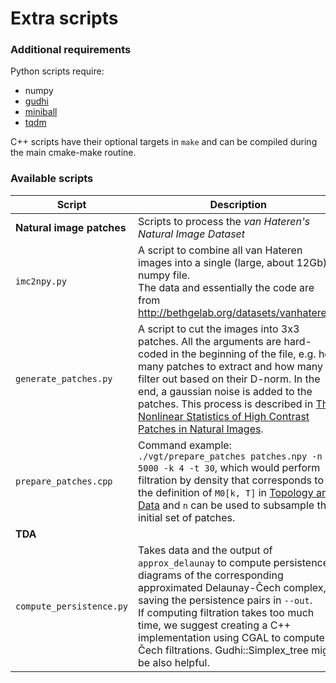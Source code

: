 # Extra scripts

### Additional requirements

Python scripts require:
- numpy
- [gudhi](https://gudhi.inria.fr/python/latest/installation.html)
- [miniball](https://pypi.org/project/miniball/)
- [tqdm](https://github.com/tqdm/tqdm)

C++ scripts have their optional targets in `make` and can be compiled during the main cmake-make routine.

### Available scripts
|Script|Description|
|---|---|
|**Natural image patches**| Scripts to process the *van Hateren's Natural Image Dataset*|
|`imc2npy.py`| A script to combine all van Hateren images into a single (large, about 12Gb) numpy file.<br>The data and essentially the code are from http://bethgelab.org/datasets/vanhateren/.|
|`generate_patches.py`| A script to cut the images into 3x3 patches. All the arguments are hard-coded in the beginning of the file, e.g. how many patches to extract and how many to filter out based on their D-norm. In the end, a gaussian noise is added to the patches. This process is described in [The Nonlinear Statistics of High Contrast Patches in Natural Images](https://dash.harvard.edu/bitstream/handle/1/3637108/mumford_nonlinstatpatches.pdf?sequence=1).|
|`prepare_patches.cpp`| Command example:<br> `./vgt/prepare_patches patches.npy -n 5000 -k 4 -t 30`, which would perform filtration by density that corresponds to the definition of `M0[k, T]` in [Topology and Data](https://www.ams.org/journals/bull/2009-46-02/S0273-0979-09-01249-X/S0273-0979-09-01249-X.pdf) and `n` can be used to subsample the initial set of patches.|
|**TDA**||
|`compute_persistence.py`| Takes data and the output of `approx_delaunay` to compute persistence diagrams of the corresponding approximated Delaunay-Čech complex, saving the persistence pairs in `--out`. <br>If computing filtration takes too much time, we suggest creating a C++ implementation using CGAL to compute Čech filtrations. Gudhi::Simplex_tree might be also helpful.|